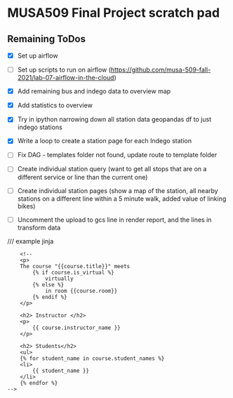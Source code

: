 # MUSA509 Final Project scratch pad

## Remaining ToDos

- [X] Set up airflow
- [ ] Set up scripts to run on airflow (https://github.com/musa-509-fall-2021/lab-07-airflow-in-the-cloud)
- [X] Add remaining bus and indego data to overview map
- [X] Add statistics to overview
- [X] Try in ipython narrowing down all station data geopandas df to just indego stations
- [X] Write a loop to create a station page for each Indego station
- [ ] Fix DAG - templates folder not found, update route to template folder
- [ ] Create individual station query (want to get all stops that are on a different service or line than the current one)
- [ ] Create individual station pages (show a map of the station, all nearby stations on a different line within a 5 minute walk, added value of linking bikes)
- [ ] Uncomment the upload to gcs line in render report, and the lines in transform data


/// example jinja

        <!--
        <p>
        The course "{{course.title}}" meets 
            {% if course.is_virtual %}
                virtually
            {% else %}
                in room {{course.room}}
            {% endif %}
        </p>

        <h2> Instructor </h2>
        <p>
            {{ course.instructor_name }}
        </p>

        <h2> Students</h2>
        <ul>
        {% for student_name in course.student_names %}
        <li>
            {{ student_name }}
        </li>
        {% endfor %}
    -->
